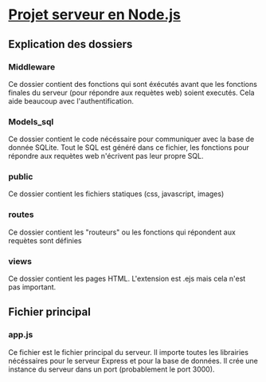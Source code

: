 # [Projet serveur en Node.js](https://80b6c2c7-3953-4b71-a814-379e94ef7e8a-00-3h8m6p2p24prd.kirk.replit.dev/)

## Explication des dossiers

### Middleware

Ce dossier contient des fonctions qui sont éxécutés avant que les fonctions finales du serveur (pour répondre aux requètes web) soient executés. Cela aide beaucoup avec l'authentification.

### Models_sql

Ce dossier contient le code nécéssaire pour communiquer avec la base de donnée SQLite. Tout le SQL est généré dans ce fichier, les fonctions pour répondre aux requètes web n'écrivent pas leur propre SQL.

### public

Ce dossier contient les fichiers statiques (css, javascript, images)

### routes

Ce dossier contient les "routeurs" ou les fonctions qui répondent aux requètes sont définies

### views

Ce dossier contient les pages HTML. L'extension est .ejs mais cela n'est pas important.

## Fichier principal

### app.js

Ce fichier est le fichier principal du serveur. Il importe toutes les librairies nécéssaires pour le serveur Express et pour la base de données. Il crée une instance du serveur dans un port (probablement le port 3000).

